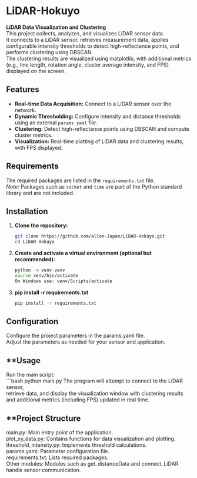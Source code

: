 # **LiDAR-Hokuyo**

**LiDAR Data Visualization and Clustering**  
This project collects, analyzes, and visualizes LiDAR sensor data.  
It connects to a LiDAR sensor, retrieves measurement data, applies configurable intensity thresholds to detect high-reflectance points, and performs clustering using DBSCAN.  
The clustering results are visualized using matplotlib, with additional metrics (e.g., line length, rotation angle, cluster average intensity, and FPS) displayed on the screen.

## **Features**

- **Real-time Data Acquisition:** Connect to a LiDAR sensor over the network.  
- **Dynamic Thresholding:** Configure intensity and distance thresholds using an external `params.yaml` file.  
- **Clustering:** Detect high-reflectance points using DBSCAN and compute cluster metrics.  
- **Visualization:** Real-time plotting of LiDAR data and clustering results, with FPS displayed.

## **Requirements**

The required packages are listed in the `requirements.txt` file.  
*Note:* Packages such as `socket` and `time` are part of the Python standard library and are not included.

## **Installation**

1. **Clone the repository:**

   ```bash
   git clone https://github.com/allen-Japan/LiDAR-Hokuyo.git
   cd LiDAR-Hokuyo

2. **Create and activate a virtual environment (optional but recommended):**

    ```bash
   python -m venv venv
   source venv/bin/activate   
   On Windows use: venv/Scripts/activate

3. **pip install -r requirements.txt**

    ```bash
   pip install -r requirements.txt

## **Configuration**
Configure the project parameters in the params.yaml file.  
Adjust the parameters as needed for your sensor and application.

## **Usage
Run the main script:  
    ```bash
    python main.py
The program will attempt to connect to the LiDAR sensor,  
retrieve data, and display the visualization window with clustering results  
and additional metrics (including FPS) updated in real time.

## **Project Structure
main.py: Main entry point of the application.  
plot_xy_data.py: Contains functions for data visualization and plotting.  
threshold_intensity.py: Implements threshold calculations.  
params.yaml: Parameter configuration file.  
requirements.txt: Lists required packages.  
Other modules: Modules such as get_distanceData and connect_LiDAR handle sensor communication.  